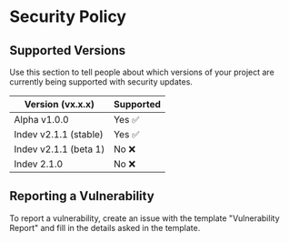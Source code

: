 # Security Policy

## Supported Versions

Use this section to tell people about which versions of your project are currently being supported with security updates.

| Version (vx.x.x)| Supported          |
|-----------|------------------|
|Alpha v1.0.0 | Yes  ✅ |
 Indev v2.1.1 (stable)        |      Yes    ✅          |
| Indev v2.1.1 (beta 1)        |     No    ❌           |
|  Indev 2.1.0       |           No      ❌   |

## Reporting a Vulnerability

To report a vulnerability, create an issue with the template "Vulnerability Report" and fill in the details asked in the template.

